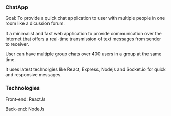 ### ChatApp

Goal: To provide a quick chat application to user with multiple people in one room like a dicussion forum.

It a minimalist and fast web application to provide communication over the Internet that offers a real-time transmission of text messages from sender to receiver.

User can have multiple group chats over 400 users in a group at the same time.

It uses latest technolgies like React, Express, Nodejs and Socket.io for quick and responsive messages. 

### Technologies

Front-end: ReactJs

Back-end: NodeJs
